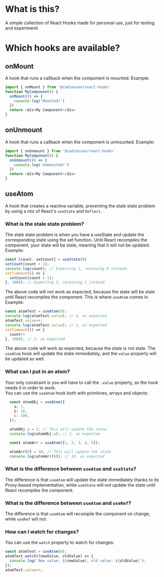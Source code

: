 # What is this?
A simple collection of React Hooks made for personal use, just for testing and experimenti

# Which hooks are available?
## onMount
A hook that runs a callback when the component is mounted.
Example:
```js
import { onMount } from '@cadienvan/react-hooks'
function MyComponent() {
  onMount(() => {
    console.log('Mounted!')
  })
  return <div>My Component</div>
}
```

## onUnmount
A hook that runs a callback when the component is unmounted.
Example:
```js
import { onUnmount } from '@cadienvan/react-hooks'
function MyComponent() {
  onUnmount(() => {
    console.log('Unmounted!')
  })
  return <div>My Component</div>
}
```

## useAtom
A hook that creates a reactive variable, preventing the stale state problem by using a mix of React's `useState` and `Reflect`.

### What is the stale state problem?
The stale state problem is when you have a useState and update the corresponding state using the set function. Until React recompiles the component, your state will be stale, meaning that it will not be updated.
Example:
```js
const [count, setCount] = useState(0)
setCount(count + 1);
console.log(count); // Expecting 1, receiving 0 instead.
setTimeout(() => {
  setCount(count + 1);
}, 1000); // Expecting 2, receiving 1 instead.
```
The above code will not work as expected, because the state will be stale until React recompiles the component. This is where `useAtom` comes in.
Example:
```js
const atomTest = useAtom(0);
console.log(atomTest.value); // 0, as expected
atomTest.value++;
console.log(atomTest.value); // 1, as expected
setTimeout(() => {
  count++
}, 1000); // 2, as expected
```
The above code will work as expected, because the state is not stale. The `useAtom` hook will update the state immediately, and the `value` property will be updated as well.  

### What can I put in an atom?
Your only constraint is you will have to call the `.value` property, as the hook needs it in order to work.  
You can use the `useAtom` hook both with primitives, arrays and objects:
```js
  const atomObj = useAtom({
    a: 1,
    b: 10,
    c: 100,
  });

  atomObj.a = 2; // This will update the state
  console.log(atomObj.a); // 2, as expected

  const atomArr = useAtom([1, 2, 3, 4, 5]);

  atomArr[0] = 10; // This will update the state
  console.log(atomArr[0]); // 10, as expected
```

### What is the difference between `useAtom` and `useState`?
The difference is that `useAtom` will update the state immediately thanks to its Proxy-based implementation, while `useState` will not update the state until React recompiles the component.

### What is the difference between `useAtom` and `useRef`?
The difference is that `useAtom` will recompile the component on change, while `useRef` will not.

### How can I watch for changes?
You can use the `watch` property to watch for changes:
```js
const atomTest = useAtom(0);
atomTest.watch((newValue, oldValue) => {
  console.log(`New value: ${newValue}, old value: ${oldValue}`);
});
atomTest.value++;
```